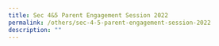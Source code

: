 ```yaml
---
title: Sec 4&5 Parent Engagement Session 2022
permalink: /others/sec-4-5-parent-engagement-session-2022
description: ""
---
```

